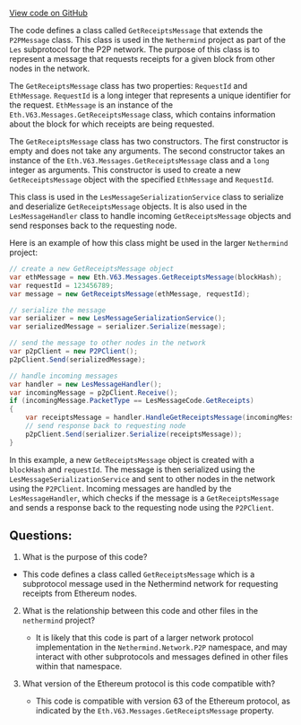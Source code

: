 [View code on GitHub](https://github.com/nethermindeth/nethermind/Nethermind.Network/P2P/Subprotocols/Les/Messages/GetReceiptsMessage.cs)

The code defines a class called `GetReceiptsMessage` that extends the `P2PMessage` class. This class is used in the `Nethermind` project as part of the `Les` subprotocol for the P2P network. The purpose of this class is to represent a message that requests receipts for a given block from other nodes in the network.

The `GetReceiptsMessage` class has two properties: `RequestId` and `EthMessage`. `RequestId` is a long integer that represents a unique identifier for the request. `EthMessage` is an instance of the `Eth.V63.Messages.GetReceiptsMessage` class, which contains information about the block for which receipts are being requested.

The `GetReceiptsMessage` class has two constructors. The first constructor is empty and does not take any arguments. The second constructor takes an instance of the `Eth.V63.Messages.GetReceiptsMessage` class and a `long` integer as arguments. This constructor is used to create a new `GetReceiptsMessage` object with the specified `EthMessage` and `RequestId`.

This class is used in the `LesMessageSerializationService` class to serialize and deserialize `GetReceiptsMessage` objects. It is also used in the `LesMessageHandler` class to handle incoming `GetReceiptsMessage` objects and send responses back to the requesting node.

Here is an example of how this class might be used in the larger `Nethermind` project:

```csharp
// create a new GetReceiptsMessage object
var ethMessage = new Eth.V63.Messages.GetReceiptsMessage(blockHash);
var requestId = 123456789;
var message = new GetReceiptsMessage(ethMessage, requestId);

// serialize the message
var serializer = new LesMessageSerializationService();
var serializedMessage = serializer.Serialize(message);

// send the message to other nodes in the network
var p2pClient = new P2PClient();
p2pClient.Send(serializedMessage);

// handle incoming messages
var handler = new LesMessageHandler();
var incomingMessage = p2pClient.Receive();
if (incomingMessage.PacketType == LesMessageCode.GetReceipts)
{
    var receiptsMessage = handler.HandleGetReceiptsMessage(incomingMessage);
    // send response back to requesting node
    p2pClient.Send(serializer.Serialize(receiptsMessage));
}
```

In this example, a new `GetReceiptsMessage` object is created with a `blockHash` and `requestId`. The message is then serialized using the `LesMessageSerializationService` and sent to other nodes in the network using the `P2PClient`. Incoming messages are handled by the `LesMessageHandler`, which checks if the message is a `GetReceiptsMessage` and sends a response back to the requesting node using the `P2PClient`.
## Questions: 
 1. What is the purpose of this code?
   - This code defines a class called `GetReceiptsMessage` which is a subprotocol message used in the Nethermind network for requesting receipts from Ethereum nodes.

2. What is the relationship between this code and other files in the `nethermind` project?
   - It is likely that this code is part of a larger network protocol implementation in the `Nethermind.Network.P2P` namespace, and may interact with other subprotocols and messages defined in other files within that namespace.

3. What version of the Ethereum protocol is this code compatible with?
   - This code is compatible with version 63 of the Ethereum protocol, as indicated by the `Eth.V63.Messages.GetReceiptsMessage` property.